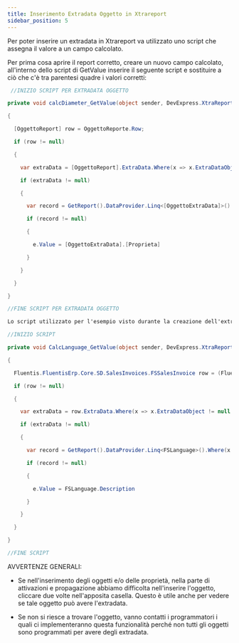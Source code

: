 ```yaml
---
title: Inserimento Extradata Oggetto in Xtrareport
sidebar_position: 5
---
```


Per poter inserire un extradata in Xtrareport va utilizzato uno script che assegna il valore a un campo calcolato.

Per prima cosa aprire il report corretto, creare un nuovo campo calcolato, all'interno dello script di GetValue inserire il seguente script e sostituire a ciò che c'è tra parentesi quadre i valori corretti:


```csharp
 //INIZIO SCRIPT PER EXTRADATA OGGETTO

private void calcDiameter_GetValue(object sender, DevExpress.XtraReports.UI.GetValueEventArgs e)

{

  [OggettoReport] row = OggettoReporte.Row;

  if (row != null)

  {

    var extraData = [OggettoReport].ExtraData.Where(x => x.ExtraDataObject != null && x.ExtraDataObject.Code == [OggettoExtraData]).FirstOrDefault();

    if (extraData != null)

    {

      var record = GetReport().DataProvider.Linq<[OggettoExtraData]>().Where(x => x.Id == extraData.ExtraDataId).FirstOrDefault();

      if (record != null)

      {

        e.Value = [OggettoExtraData].[Proprieta]

      }

    }

  }

}

//FINE SCRIPT PER EXTRADATA OGGETTO

Lo script utilizzato per l'esempio visto durante la creazione dell'extradata “lingua” nella fattura, è il seguente:

//INIZIO SCRIPT

private void CalcLanguage_GetValue(object sender, DevExpress.XtraReports.UI.GetValueEventArgs e)

{

  Fluentis.FluentisErp.Core.SD.SalesInvoices.FSSalesInvoice row = (Fluentis.FluentisErp.Core.SD.SalesInvoices.FSSalesInvoice)e.Row;

  if (row != null)

  {

    var extraData = row.ExtraData.Where(x => x.ExtraDataObject != null && x.ExtraDataObject.Code == “FSLanguage”).FirstOrDefault();

    if (extraData != null)

    {

      var record = GetReport().DataProvider.Linq<FSLanguage>().Where(x => x.Id == extraData.ExtraDataId).FirstOrDefault();

      if (record != null)

      {

        e.Value = FSLanguage.Description

      }

    }

  }

}

//FINE SCRIPT
```
AVVERTENZE GENERALI:

- Se nell'inserimento degli oggetti e/o delle proprietà, nella parte di attivazioni e propagazione abbiamo difficolta nell'inserire l'oggetto, cliccare due volte nell'apposita casella. Questo è utile anche per vedere se tale oggetto può avere l'extradata.

- Se non si riesce a trovare l'oggetto, vanno contatti i programmatori i quali ci implementeranno questa funzionalità perché non tutti gli oggetti sono programmati per avere degli extradata.
